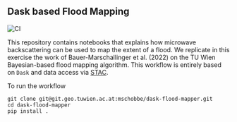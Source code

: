 ## Dask based Flood Mapping

![CI](https://github.com/TUW-GEO/dask-flood-mapper/actions/workflows/pytest.yml/badge.svg)

This repository contains notebooks that explains how microwave backscattering can be used to map the extent of a flood. We replicate in this exercise the work of Bauer-Marschallinger et al. (2022) on the TU Wien Bayesian-based flood mapping algorithm. This workflow is entirely based on `Dask` and data access via [STAC](https://stacspec.org/en).

To run the workflow

```
git clone git@git.geo.tuwien.ac.at:mschobbe/dask-flood-mapper.git
cd dask-flood-mapper
pip install .
```